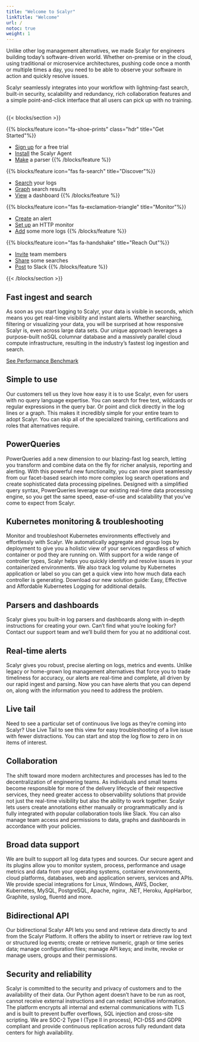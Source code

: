 ```yaml
---
title: "Welcome to Scalyr"
linkTitle: "Welcome"
url: /
notoc: true
weight: 1
---
```


<style>
section ol {
margin-left: -15px
}

h4.h3 {
     text-transform: uppercase;
     font-weight: bold;
     color: #5DC1AE;
}
.col-lg-4 .mb-5 .mb-lg-0 .text-center p {
    text-transform: uppercase;
}
.td-box li {
    opacity: .7
}
.td-box a {
    color: white !important;
    font-weight: bold;
}
.td-box a:hover {
    text-decoration: underline;
}
.h1 i {
    color: white;
    font-size: 48px;
    opacity: .7
}
h4.h3>a {
  color: #5DC1AE;
}
</style>

<p>Unlike other log management alternatives, we made Scalyr for engineers building today’s software-driven world. Whether 
on-premise or in the cloud, using traditional or microservice architectures, pushing code once a month or multiple times a 
day, you need to be able to observe your software in action and quickly resolve issues.</p>

<p style="margin-bottom: 30px">Scalyr seamlessly integrates into 
your workflow with lightning-fast search, built-in security, scalability and redundancy, rich collaboration features and a 
simple point-and-click interface that all users can pick up with no training.</p>

{{< blocks/section >}}

{{% blocks/feature icon="fa-shoe-prints" class="hdr" title="Get Started"%}}
- [Sign up](#) for a free trial
- [Install](#) the Scalyr Agent
- [Make](#) a parser
{{% /blocks/feature %}}

{{% blocks/feature icon="fas fa-search" title="Discover"%}}
- [Search](#) your logs
- [Graph](#) search results
- [View](#) a dashboard
{{% /blocks/feature %}}


{{% blocks/feature icon="fas fa-exclamation-triangle" title="Monitor"%}}
- [Create](#) an alert
- [Set up](#) an HTTP monitor
- [Add](#) some more logs
{{% /blocks/feature %}}

{{% blocks/feature icon="fas fa-handshake" title="Reach Out"%}}
- [Invite](#) team members
- [Share](#) some searches
- [Post](#) to Slack
{{% /blocks/feature %}}


{{< /blocks/section >}}



## Fast ingest and search
 

As soon as you start logging to Scalyr, your data is visible in seconds, which means you get real-time visibility and instant alerts. Whether searching, filtering or visualizing your data, you will be surprised at how responsive Scalyr is, even across large data sets. Our unique approach leverages a purpose-built noSQL columnar database and a massively parallel cloud compute infrastructure, resulting in the industry’s fastest log ingestion and search.

[See Performance Benchmark](https://www.scalyr.com/performance-benchmark/)


## Simple to use
 

Our customers tell us they love how easy it is to use Scalyr, even for users with no query language expertise. You can search for free text, wildcards or regular expressions in the query bar. Or point and click directly in the log lines or a graph. This makes it incredibly simple for your entire team to adopt Scalyr. You can skip all of the specialized training, certifications and roles that alternatives require.


## PowerQueries
 

PowerQueries add a new dimension to our blazing-fast log search, letting you transform and combine data on the fly for richer analysis, reporting and alerting. With this powerful new functionality, you can now pivot seamlessly from our facet-based search into more complex log search operations and create sophisticated data processing pipelines. Designed with a simplified query syntax, PowerQueries leverage our existing real-time data processing engine, so you get the same speed, ease-of-use and scalability that you’ve come to expect from Scalyr.


## Kubernetes monitoring & troubleshooting
 

Monitor and troubleshoot Kubernetes environments effectively and effortlessly with Scalyr. We automatically aggregate and group logs by deployment to give you a holistic view of your services regardless of which container or pod they are running on. With support for a wide range of controller types, Scalyr helps you quickly identify and resolve issues in your containerized environments. We also track log volume by Kubernetes application or label so you can get a quick view into how much data each controller is generating. Download our new solution guide: Easy, Effective and Affordable Kubernetes Logging for additional details.


## Parsers and dashboards
 

Scalyr gives you built-in log parsers and dashboards along with in-depth instructions for creating your own. Can’t find what you’re looking for? Contact our support team and we’ll build them for you at no additional cost.


## Real-time alerts
 

Scalyr gives you robust, precise alerting on logs, metrics and events. Unlike legacy or home-grown log management alternatives that force you to trade timeliness for accuracy, our alerts are real-time and complete, all driven by our rapid ingest and parsing. Now you can have alerts that you can depend on, along with the information you need to address the problem.


## Live tail
 

Need to see a particular set of continuous live logs as they’re coming into Scalyr? Use Live Tail to see this view for easy troubleshooting of a live issue with fewer distractions. You can start and stop the log flow to zero in on items of interest.


## Collaboration
 

The shift toward more modern architectures and processes has led to the decentralization of engineering teams. As individuals and small teams become responsible for more of the delivery lifecycle of their respective services, they need greater access to observability solutions that provide not just the real-time visibility but also the ability to work together. Scalyr lets users create annotations either manually or programmatically and is fully integrated with popular collaboration tools like Slack. You can also manage team access and permissions to data, graphs and dashboards in accordance with your policies.


## Broad data support
 

We are built to support all log data types and sources. Our secure agent and its plugins allow you to monitor system, process, performance and usage metrics and data from your operating systems, container environments, cloud platforms, databases, web and application servers, services and APIs. We provide special integrations for Linux, Windows, AWS, Docker, Kubernetes, MySQL, PostgreSQL, Apache, nginx, .NET, Heroku, AppHarbor, Graphite, syslog, fluentd and more.


## Bidirectional API
 

Our bidirectional Scalyr API lets you send and retrieve data directly to and from the Scalyr Platform. It offers the ability to insert or retrieve raw log text or structured log events; create or retrieve numeric, graph or time series data; manage configuration files; manage API keys; and invite, revoke or manage users, groups and their permissions.


## Security and reliability
 

Scalyr is committed to the security and privacy of customers and to the availability of their data. Our Python agent doesn’t have to be run as root, cannot receive external instructions and can redact sensitive information. The platform encrypts all internal and external communications with TLS and is built to prevent buffer overflows, SQL injection and cross-site scripting. We are SOC-2 Type I (Type II in process), PCI-DSS and GDPR compliant and provide continuous replication across fully redundant data centers for high availability.
